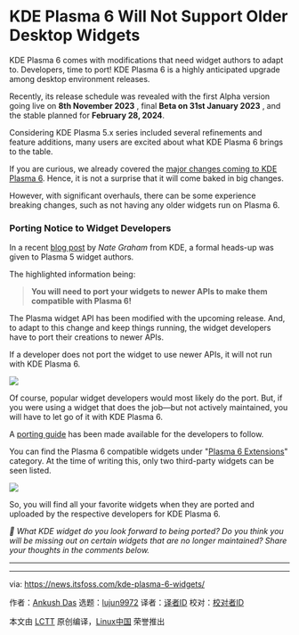[#]: subject: "KDE Plasma 6 Will Not Support Older Desktop Widgets"
[#]: via: "https://news.itsfoss.com/kde-plasma-6-widgets/"
[#]: author: "Ankush Das https://news.itsfoss.com/author/ankush/"
[#]: collector: "lujun9972/lctt-scripts-1693450080"
[#]: translator: "geekpi"
[#]: reviewer: " "
[#]: publisher: " "
[#]: url: " "

KDE Plasma 6 Will Not Support Older Desktop Widgets
======
KDE Plasma 6 comes with modifications that need widget authors to adapt
to. Developers, time to port!
KDE Plasma 6 is a highly anticipated upgrade among desktop environment releases.

Recently, its release schedule was revealed with the first Alpha version going live on **8th November 2023** , final **Beta on 31st January 2023** , and the stable planned for **February 28, 2024**.

Considering KDE Plasma 5.x series included several refinements and feature additions, many users are excited about what KDE Plasma 6 brings to the table.

If you are curious, we already covered the [major changes coming to KDE Plasma 6][1]. Hence, it is not a surprise that it will come baked in big changes.

However, with significant overhauls, there can be some experience breaking changes, such as not having any older widgets run on Plasma 6.

### Porting Notice to Widget Developers

In a recent [blog post][2] by _Nate Graham_ from KDE, a formal heads-up was given to Plasma 5 widget authors.

The highlighted information being:

> **You will need to port your widgets to newer APIs to make them compatible with Plasma 6!**

The Plasma widget API has been modified with the upcoming release. And, to adapt to this change and keep things running, the widget developers have to port their creations to newer APIs.

If a developer does not port the widget to use newer APIs, it will not run with KDE Plasma 6.

![][3]

Of course, popular widget developers would most likely do the port. But, if you were using a widget that does the job—but not actively maintained, you will have to let go of it with KDE Plasma 6.

A [porting guide][4] has been made available for the developers to follow.

You can find the Plasma 6 compatible widgets under "[Plasma 6 Extensions][5]" category. At the time of writing this, only two third-party widgets can be seen listed.

![][6]

So, you will find all your favorite widgets when they are ported and uploaded by the respective developers for KDE Plasma 6.

_💬 What KDE widget do you look forward to being ported? Do you think you will be missing out on certain widgets that are no longer maintained? Share your thoughts in the comments below._

* * *

--------------------------------------------------------------------------------

via: https://news.itsfoss.com/kde-plasma-6-widgets/

作者：[Ankush Das][a]
选题：[lujun9972][b]
译者：[译者ID](https://github.com/译者ID)
校对：[校对者ID](https://github.com/校对者ID)

本文由 [LCTT](https://github.com/LCTT/TranslateProject) 原创编译，[Linux中国](https://linux.cn/) 荣誉推出

[a]: https://news.itsfoss.com/author/ankush/
[b]: https://github.com/lujun9972
[1]: https://news.itsfoss.com/kde-plasma-6-dev/
[2]: https://pointieststick.com/2023/10/24/its-time-to-port-your-widgets-to-plasma-6/
[3]: https://news.itsfoss.com/content/images/2023/04/Follow-us-on-Google-News.png
[4]: https://develop.kde.org/docs/plasma/widget/porting_kf6/
[5]: https://store.kde.org/browse?cat=705&ord=latest
[6]: https://news.itsfoss.com/content/images/2023/10/kde-plasma-6-extension.jpg
